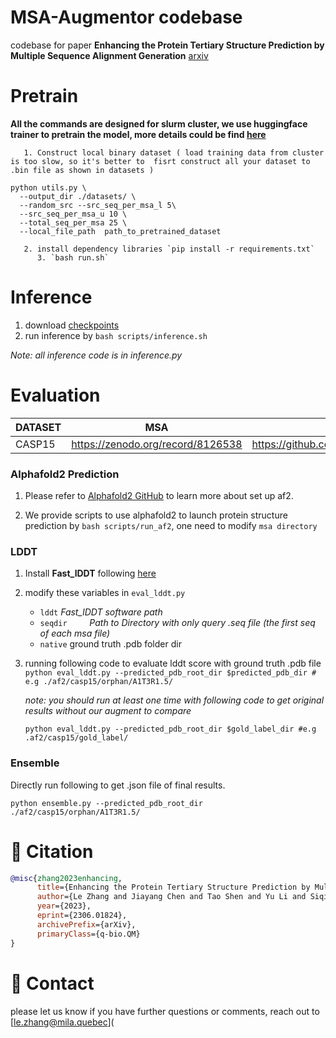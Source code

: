 # MSA-Augmentor codebase

codebase for paper **Enhancing the Protein Tertiary Structure Prediction by Multiple Sequence Alignment Generation** [arxiv](https://arxiv.org/abs/2306.01824)

# Pretrain

**All the commands are designed for slurm cluster, we use huggingface trainer to pretrain the model, more details could be find [here](https://huggingface.co/docs/transformers/main_classes/trainer)**

       1. Construct local binary dataset ( load training data from cluster is too slow, so it's better to  fisrt construct all your dataset to .bin file as shown in datasets )

 ```
python utils.py \
   --output_dir ./datasets/ \
   --random_src --src_seq_per_msa_l 5\
   --src_seq_per_msa_u 10 \
   --total_seq_per_msa 25 \
   --local_file_path  path_to_pretrained_dataset 
 ```

       2. install dependency libraries `pip install -r requirements.txt`
          3. `bash run.sh` 

# Inference

1. download [checkpoints](https://drive.google.com/file/d/12cYk3WZDX18j-9xwYK9uu2kaGjmLuowB/view) 
2. run inference by `bash scripts/inference.sh`

*Note: all inference code is in inference.py*

# Evaluation

| DATASET | MSA                               | STRUCTURE                                                    |
| ------- | --------------------------------- | ------------------------------------------------------------ |
| CASP15  | https://zenodo.org/record/8126538 | https://github.com/deepmind/alphafold/blob/main/docs/casp15_predictions.zip |

### Alphafold2 Prediction

1. Please refer to [Alphafold2 GitHub](https://github.com/deepmind/alphafold) to learn more about set up af2.

2. We provide scripts to use alphafold2 to launch protein structure prediction by `bash scripts/run_af2`, one need to modify `msa directory`

### LDDT

1. Install **Fast_lDDT** following [here]()

2. modify these variables in `eval_lddt.py`

   -  `lddt` *Fast_lDDT software path*
   -  `seqdir     `*Path to Directory with only query .seq file (the first seq of each msa file)*
   -  `native`  ground truth .pdb folder dir

3. running following code to evaluate lddt score with ground truth .pdb file
   ```python eval_lddt.py --predicted_pdb_root_dir $predicted_pdb_dir # e.g ./af2/casp15/orphan/A1T3R1.5/```

   *note: you should run at least one time with following code to get original results without our augment to compare*

   `python eval_lddt.py --predicted_pdb_root_dir $gold_label_dir #e.g .af2/casp15/gold_label/`

### Ensemble

Directly run following to get .json file of final results.

```python ensemble.py --predicted_pdb_root_dir ./af2/casp15/orphan/A1T3R1.5/```

# :paperclip: Citation

``````bibtex
@misc{zhang2023enhancing,
      title={Enhancing the Protein Tertiary Structure Prediction by Multiple Sequence Alignment Generation}, 
      author={Le Zhang and Jiayang Chen and Tao Shen and Yu Li and Siqi Sun},
      year={2023},
      eprint={2306.01824},
      archivePrefix={arXiv},
      primaryClass={q-bio.QM}
}
``````

# :email: Contact

please let us know if you have further questions or comments, reach out to [le.zhang@mila.quebec](